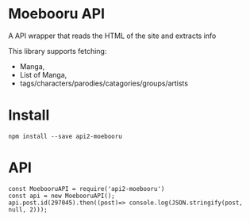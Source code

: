 # Moebooru API
A API wrapper that reads the HTML of the site and extracts info

This library supports fetching:
- Manga, 
- List of Manga, 
- tags/characters/parodies/catagories/groups/artists

# Install
``` npm install --save api2-moebooru ```

# API
```
const MoebooruAPI = require('api2-moebooru') 
const api = new MoebooruAPI();
api.post.id(297045).then((post)=> console.log(JSON.stringify(post, null, 2)));
```
